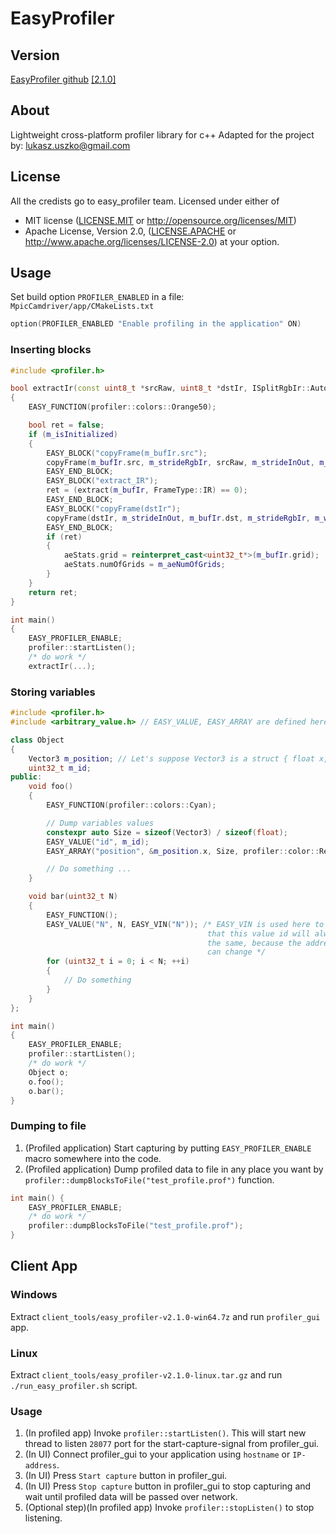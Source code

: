 # EasyProfiler
## Version
[EasyProfiler github](https://github.com/yse/easy_profiler/releases) [[2.1.0]](https://github.com/yse/easy_profiler)

## About
Lightweight cross-platform profiler library for c++
Adapted for the project by: lukasz.uszko@gmail.com

## License
All the credists go to easy_profiler team.
Licensed under either of
- MIT license ([LICENSE.MIT](LICENSE.MIT) or http://opensource.org/licenses/MIT)
- Apache License, Version 2.0, ([LICENSE.APACHE](LICENSE.APACHE) or http://www.apache.org/licenses/LICENSE-2.0)
at your option.

## Usage
Set build option `PROFILER_ENABLED` in a file: `MpicCamdriver/app/CMakeLists.txt`
```cpp
option(PROFILER_ENABLED "Enable profiling in the application" ON)
```

### Inserting blocks
```cpp
#include <profiler.h>

bool extractIr(const uint8_t *srcRaw, uint8_t *dstIr, ISplitRgbIr::AutoExposureGridStats& aeStats)
{
    EASY_FUNCTION(profiler::colors::Orange50);

    bool ret = false;
    if (m_isInitialized)
    {
        EASY_BLOCK("copyFrame(m_bufIr.src");
        copyFrame(m_bufIr.src, m_strideRgbIr, srcRaw, m_strideInOut, m_width);
        EASY_END_BLOCK;
        EASY_BLOCK("extract_IR");
        ret = (extract(m_bufIr, FrameType::IR) == 0);
        EASY_END_BLOCK;
        EASY_BLOCK("copyFrame(dstIr");
        copyFrame(dstIr, m_strideInOut, m_bufIr.dst, m_strideRgbIr, m_width);
        EASY_END_BLOCK;
        if (ret)
        {
            aeStats.grid = reinterpret_cast<uint32_t*>(m_bufIr.grid);
            aeStats.numOfGrids = m_aeNumOfGrids;
        }
    }
    return ret;
}

int main()
{
    EASY_PROFILER_ENABLE;
    profiler::startListen();
    /* do work */
    extractIr(...);
```

### Storing variables
```cpp
#include <profiler.h>
#include <arbitrary_value.h> // EASY_VALUE, EASY_ARRAY are defined here

class Object
{
    Vector3 m_position; // Let's suppose Vector3 is a struct { float x, y, z; };
    uint32_t m_id;
public:
    void foo()
    {
        EASY_FUNCTION(profiler::colors::Cyan);

        // Dump variables values
        constexpr auto Size = sizeof(Vector3) / sizeof(float);
        EASY_VALUE("id", m_id);
        EASY_ARRAY("position", &m_position.x, Size, profiler::color::Red);

        // Do something ...
    }

    void bar(uint32_t N)
    {
        EASY_FUNCTION();
        EASY_VALUE("N", N, EASY_VIN("N")); /* EASY_VIN is used here to ensure
                                            that this value id will always be
                                            the same, because the address of N
                                            can change */
        for (uint32_t i = 0; i < N; ++i)
        {
            // Do something
        }
    }
};

int main()
{
    EASY_PROFILER_ENABLE;
    profiler::startListen();
    /* do work */
    Object o;
    o.foo();
    o.bar();
}
```

### Dumping to file
1. (Profiled application) Start capturing by putting `EASY_PROFILER_ENABLE` macro somewhere into the code.
2. (Profiled application) Dump profiled data to file in any place you want by `profiler::dumpBlocksToFile("test_profile.prof")` function.
```cpp
int main() {
    EASY_PROFILER_ENABLE;
    /* do work */
    profiler::dumpBlocksToFile("test_profile.prof");
}
```

## Client App
### Windows
Extract `client_tools/easy_profiler-v2.1.0-win64.7z` and run `profiler_gui` app.
### Linux
Extract `client_tools/easy_profiler-v2.1.0-linux.tar.gz` and run `./run_easy_profiler.sh` script.
### Usage
1. (In profiled app) Invoke `profiler::startListen()`. This will start new thread to listen `28077` port for the start-capture-signal from profiler_gui.
2. (In UI) Connect profiler_gui to your application using `hostname` or `IP-address`.
3. (In UI) Press `Start capture` button in profiler_gui.
4. (In UI) Press `Stop capture` button in profiler_gui to stop capturing and wait until profiled data will be passed over network.
5. (Optional step)(In profiled app) Invoke `profiler::stopListen()` to stop listening.
